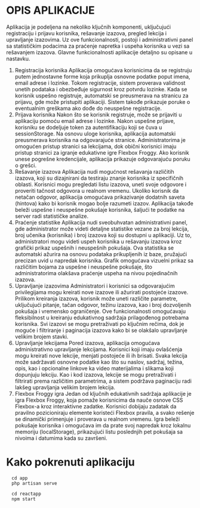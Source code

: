 # OPIS APLIKACIJE 
 Aplikacija je podeljena na nekoliko ključnih komponenti, uključujući registraciju i prijavu korisnika, rešavanje izazova, pregled lekcija i upravljanje izazovima. Uz ove funkcionalnosti, postoji i administrativni panel sa statističkim podacima za praćenje napretka i uspeha korisnika u vezi sa rešavanjem izazova. Glavne funkcionalnosti aplikacije detaljno su opisane u nastavku.
1. Registracija korisnika
Aplikacija omogućava korisnicima da se registruju putem jednostavne forme koja prikuplja osnovne podatke poput imena, email adrese i lozinke. Tokom registracije, sistem proverava validnost unetih podataka i obezbeđuje sigurnost kroz potvrdu lozinke. Kada se korisnik uspešno registruje, automatski se preusmerava na stranicu za prijavu, gde može pristupiti aplikaciji. Sistem takođe prikazuje poruke o eventualnim greškama ako dođe do neuspešne registracije.
2. Prijava korisnika
Nakon što se korisnik registruje, može se prijaviti u aplikaciju pomoću email adrese i lozinke. Nakon uspešne prijave, korisniku se dodeljuje token za autentifikaciju koji se čuva u sessionStorage. Na osnovu uloge korisnika, aplikacija automatski preusmerava korisnika na odgovarajuće stranice. Administratorima je omogućen pristup stranici sa lekcijama, dok obični korisnici imaju pristup stranici za igranje edukativne igre Flexbox Froggy. Ako korisnik unese pogrešne kredencijale, aplikacija prikazuje odgovarajuću poruku o grešci.
3. Rešavanje izazova
Aplikacija nudi mogućnost rešavanja različitih izazova, koji su dizajnirani da testiraju znanje korisnika iz specifičnih oblasti. Korisnici mogu pregledati listu izazova, uneti svoje odgovore i proveriti tačnost odgovora u realnom vremenu. Ukoliko korisnik da netačan odgovor, aplikacija omogućava prikazivanje dodatnih saveta (hintova) kako bi korisnik mogao bolje razumeti izazov. Aplikacija takođe beleži uspešne i neuspešne pokušaje korisnika, šaljući te podatke na server radi statističke analize.
4. Praćenje statistike
Aplikacija nudi sveobuhvatan administrativni panel, gde administrator može videti detaljne statistike vezane za broj lekcija, broj učenika (korisnika) i broj izazova koji su dostupni u aplikaciji. Uz to, administratori mogu videti uspeh korisnika u rešavanju izazova kroz grafički prikaz uspešnih i neuspešnih pokušaja. Ova statistika se automatski ažurira na osnovu podataka prikupljenih iz baze, pružajući precizan uvid u napredak korisnika. Grafik omogućava vizuelni prikaz sa različitim bojama za uspešne i neuspešne pokušaje, što administratorima olakšava praćenje uspeha na nivou pojedinačnih izazova.
5. Upravljanje izazovima
Administratori i korisnici sa odgovarajućim privilegijama mogu kreirati nove izazove ili ažurirati postojeće izazove. Prilikom kreiranja izazova, korisnik može uneti različite parametre, uključujući pitanje, tačan odgovor, težinu izazova, kao i broj dozvoljenih pokušaja i vremensko ograničenje. Ove funkcionalnosti omogućavaju fleksibilnost u kreiranju edukativnog sadržaja prilagođenog potrebama korisnika. Svi izazovi se mogu pretraživati po ključnim rečima, dok je moguće i filtriranje i paginacija izazova kako bi se olakšalo upravljanje velikim brojem stavki.
6. Upravljanje lekcijama
Pored izazova, aplikacija omogućava administrativno upravljanje lekcijama. Korisnici koji imaju ovlašćenja mogu kreirati nove lekcije, menjati postojeće ili ih brisati. Svaka lekcija može sadržavati osnovne podatke kao što su naslov, sadržaj, težina, opis, kao i opcionalne linkove ka video materijalima i slikama koji dopunjuju lekciju. Kao i kod izazova, lekcije se mogu pretraživati i filtrirati prema različitim parametrima, a sistem podržava paginaciju radi lakšeg upravljanja velikim brojem lekcija.
7. Flexbox Froggy igra
Jedan od ključnih edukativnih sadržaja aplikacije je igra Flexbox Froggy, koja pomaže korisnicima da nauče osnove CSS Flexbox-a kroz interaktivne zadatke. Korisnici dobijaju zadatak da pravilno pozicioniraju elemente koristeći Flexbox pravila, a svako rešenje se dinamički primenjuje i proverava u realnom vremenu. Igra beleži pokušaje korisnika i omogućava im da prate svoj napredak kroz lokalnu memoriju (localStorage), prikazujući listu poslednjih pet pokušaja sa nivoima i datumima kada su završeni.
# Kako pokrenuti aplikaciju

      cd app
      php artisan serve

      cd reactapp
      npm start
